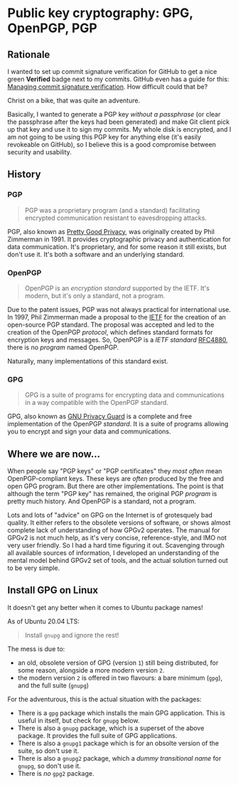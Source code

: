 # Public key cryptography: GPG, OpenPGP, PGP

## Rationale

I wanted to set up commit signature verification for GitHub to get a nice green **Verified** badge next to my commits. GitHub even has a guide for this: [Managing commit signature verification][github]. How difficult could that be?

Christ on a bike, that was quite an adventure.

Basically, I wanted to generate a PGP key _without a passphrase_ (or clear the passphrase after the keys had been generated) and make Git client pick up that key and use it to sign my commits. My whole disk is encrypted, and I am not going to be using this PGP key for anything else (it's easily revokeable on GitHub), so I believe this is a good compromise between security and usability.

[github]: https://docs.github.com/en/github/authenticating-to-github/managing-commit-signature-verification

## History

### PGP

> PGP was a proprietary program (and a standard) facilitating encrypted communication resistant to eavesdropping attacks.

PGP, also known as [Pretty Good Privacy][pgp], was originally created by Phil Zimmerman in 1991. It provides cryptographic privacy and authentication for data communication. It's proprietary, and for some reason it still exists, but don't use it. It's both a software and an underlying standard.

### OpenPGP

> OpenPGP is an _encryption standard_ supported by the IETF. It's modern, but it's only a standard, not a program.

Due to the patent issues, PGP was not always practical for international use. In 1997, Phil Zimmerman made a proposal to the [IETF][ietf] for the creation of an open-source PGP standard. The proposal was accepted and led to the creation of the OpenPGP _protocol_, which defines standard formats for encryption keys and messages. So, OpenPGP is a _IETF standard_ [RFC4880][rfc4880], there is no _program_ named OpenPGP.

Naturally, many implementations of this standard exist.

### GPG

> GPG is a suite of programs for encrypting data and communications in a way compatible with the OpenPGP standard.

GPG, also known as [GNU Privacy Guard][gpg] is a complete and free implementation of the OpenPGP _standard_. It is a suite of programs allowing you to encrypt and sign your data and communications.

[pgp]: https://en.wikipedia.org/wiki/Pretty_Good_Privacy
[ietf]: https://en.wikipedia.org/wiki/Internet_Engineering_Task_Force
[rfc4880]: https://tools.ietf.org/html/rfc4880
[gpg]: https://en.wikipedia.org/wiki/GNU_Privacy_Guard

## Where we are now...

When people say "PGP keys" or "PGP certificates" they _most often_ mean OpenPGP-compliant keys. These keys are _often_ produced by the free and open GPG program. But there are other implementations. The point is that although the term "PGP key" has remained, the original PGP _program_ is pretty much history. And OpenPGP is a standard, not a program.

Lots and lots of "advice" on GPG on the Internet is of grotesquely bad quality. It either refers to the obsolete versions of software, or shows almost complete lack of understanding of how GPGv2 operates. The manual for GPGv2 is not much help, as it's very concise, reference-style, and IMO not very user friendly. So I had a hard time figuring it out. Scavenging through all available sources of information, I developed an understanding of the mental model behind GPGv2 set of tools, and the actual solution turned out to be very simple.

## Install GPG on Linux

It doesn't get any better when it comes to Ubuntu package names!

As of Ubuntu 20.04 LTS:

> Install `gnupg` and ignore the rest!

The mess is due to:

* an old, obsolete version of GPG (version `1`) still being distributed, for some reason, alongside a more modern version `2`.
* the modern version `2` is offered in two flavours: a bare minimum (`gpg`), and the full suite (`gnupg`)

For the adventurous, this is the actual situation with the packages:

* There is a `gpg` package which installs the main GPG application. This is useful in itself, but check for `gnupg` below.
* There is also a `gnupg` package, which is a superset of the above package. It provides the full suite of GPG applications.
* There is also a `gnupg1` package which is for an obsolte version of the suite, so don't use it.
* There is also a `gnupg2` package, which a _dummy transitional name_ for `gnupg`, so don't use it.
* There is _no_ `gpg2` package.
